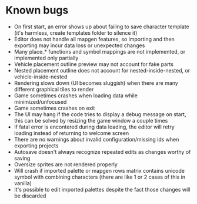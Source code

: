 # Known bugs

- On first start, an error shows up about failing to save character template (it's harmless, create templates folder to silence it)
- Editor does not handle all mapgen features, so importing and then exporting may incur data loss or unexpected changes
- Many place_* functions and symbol mappings are not implemented, or implemented only partially
- Vehicle placement outline preview may not account for fake parts
- Nested placement outline does not account for nested-inside-nested, or vehicle-inside-nested
- Rendering slows down (UI becomes sluggish) when there are many different graphical tiles to render
- Game sometimes crashes when loading data while minimized/unfocused
- Game sometimes crashes on exit
- The UI may hang if the code tries to display a debug message on start, this can be solved by resizing the game window a couple times
- If fatal error is encontered during data loading, the editor will retry loading instead of returning to welcome screen
- There are no warnings about invalid configuration/missing ids when exporting projects
- Autosave doesn't always recognize repeated edits as changes worthy of saving
- Oversize sprites are not rendered properly
- Will crash if imported palette or mapgen rows matrix contains unicode symbol with combining characters (there are like 1 or 2 cases of this in vanilla)
- It's possible to edit imported palettes despite the fact those changes will be discarded
